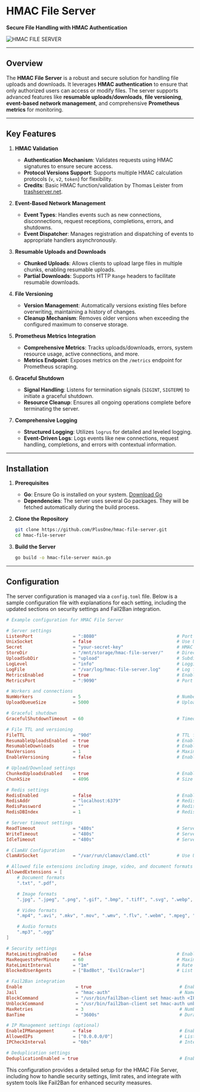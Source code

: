 # HMAC File Server

**Secure File Handling with HMAC Authentication**

![HMAC FILE SERVER](https://github.com/user-attachments/assets/77a85b5d-7104-4e1c-a21f-0233ca22a8db)

---

## Overview

The **HMAC File Server** is a robust and secure solution for handling file uploads and downloads. It leverages **HMAC authentication** to ensure that only authorized users can access or modify files. The server supports advanced features like **resumable uploads/downloads**, **file versioning**, **event-based network management**, and comprehensive **Prometheus metrics** for monitoring.

---

## Key Features

1. **HMAC Validation**
    - **Authentication Mechanism**: Validates requests using HMAC signatures to ensure secure access.
    - **Protocol Versions Support**: Supports multiple HMAC calculation protocols (`v`, `v2`, `token`) for flexibility.
    - **Credits**: Basic HMAC function/validation by Thomas Leister from [trashserver.net](https://trashserver.net).

2. **Event-Based Network Management**
    - **Event Types**: Handles events such as new connections, disconnections, request receptions, completions, errors, and shutdowns.
    - **Event Dispatcher**: Manages registration and dispatching of events to appropriate handlers asynchronously.

3. **Resumable Uploads and Downloads**
    - **Chunked Uploads**: Allows clients to upload large files in multiple chunks, enabling resumable uploads.
    - **Partial Downloads**: Supports HTTP `Range` headers to facilitate resumable downloads.

4. **File Versioning**
    - **Version Management**: Automatically versions existing files before overwriting, maintaining a history of changes.
    - **Cleanup Mechanism**: Removes older versions when exceeding the configured maximum to conserve storage.

5. **Prometheus Metrics Integration**
    - **Comprehensive Metrics**: Tracks uploads/downloads, errors, system resource usage, active connections, and more.
    - **Metrics Endpoint**: Exposes metrics on the `/metrics` endpoint for Prometheus scraping.

6. **Graceful Shutdown**
    - **Signal Handling**: Listens for termination signals (`SIGINT`, `SIGTERM`) to initiate a graceful shutdown.
    - **Resource Cleanup**: Ensures all ongoing operations complete before terminating the server.

7. **Comprehensive Logging**
    - **Structured Logging**: Utilizes `logrus` for detailed and leveled logging.
    - **Event-Driven Logs**: Logs events like new connections, request handling, completions, and errors with contextual information.

---

## Installation

1. **Prerequisites**
    - **Go**: Ensure Go is installed on your system. [Download Go](https://golang.org/dl/)
    - **Dependencies**: The server uses several Go packages. They will be fetched automatically during the build process.

2. **Clone the Repository**

    ```bash
    git clone https://github.com/PlusOne/hmac-file-server.git
    cd hmac-file-server
    ```

3. **Build the Server**

    ```bash
    go build -o hmac-file-server main.go
    ```

---

## Configuration

The server configuration is managed via a `config.toml` file. Below is a sample configuration file with explanations for each setting, including the updated sections on security settings and Fail2Ban integration.

```toml
# Example configuration for HMAC File Server

# Server settings
ListenPort               = ":8080"                              # Port for the file server to listen on
UnixSocket               = false                                # Use Unix sockets if true, otherwise TCP
Secret                   = "your-secret-key"                    # HMAC secret for securing uploads
StoreDir                 = "/mnt/storage/hmac-file-server/"     # Directory for storing uploaded files
UploadSubDir             = "upload"                             # Subdirectory for uploads
LogLevel                 = "info"                               # Logging level: "debug", "info", "warn", "error"
LogFile                  = "/var/log/hmac-file-server.log"      # Log file path
MetricsEnabled           = true                                 # Enable Prometheus metrics
MetricsPort              = ":9090"                              # Port for Prometheus metrics server

# Workers and connections
NumWorkers               = 5                                    # Number of workers
UploadQueueSize          = 5000                                 # Upload queue size for handling multiple uploads

# Graceful shutdown
GracefulShutdownTimeout  = 60                                   # Timeout for graceful shutdowns (in seconds)

# File TTL and versioning
FileTTL                  = "90d"                                # TTL for file expiration
ResumableUploadsEnabled  = true                                 # Enable resumable uploads
ResumableDownloads       = true                                 # Enable resumable downloads
MaxVersions              = 1                                    # Maximum number of file versions to keep
EnableVersioning         = false                                # Enable file versioning

# Upload/Download settings
ChunkedUploadsEnabled    = true                                 # Enable chunked uploads
ChunkSize                = 4096                                 # Size of each chunk in bytes (64 KB)

# Redis settings
RedisEnabled             = false                                # Enable Redis for caching
RedisAddr                = "localhost:6379"                     # Redis server address
RedisPassword            = ""                                   # Redis password (if any)
RedisDBIndex             = 1                                    # Redis DBIndex

# Server timeout settings
ReadTimeout              = "480s"                               # Server read timeout
WriteTimeout             = "480s"                               # Server write timeout
IdleTimeout              = "480s"                               # Server idle timeout

# ClamAV Configuration
ClamAVSocket             = "/var/run/clamav/clamd.ctl"          # Use UNIX socket; alternatively use TCP socket

# Allowed file extensions including image, video, and document formats
AllowedExtensions = [
    # Document formats
    ".txt", ".pdf",

    # Image formats
    ".jpg", ".jpeg", ".png", ".gif", ".bmp", ".tiff", ".svg", ".webp",

    # Video formats
    ".mp4", ".avi", ".mkv", ".mov", ".wmv", ".flv", ".webm", ".mpeg", ".mpg", ".m4v", ".3gp", ".3g2",

    # Audio formats
    ".mp3", ".ogg"
]

# Security settings
RateLimitingEnabled      = false                                # Enable rate limiting
MaxRequestsPerMinute     = 60                                   # Maximum number of requests per minute
RateLimitInterval        = "1m"                                 # Rate limiting interval
BlockedUserAgents        = ["BadBot", "EvilCrawler"]            # List of blocked user agents

# Fail2Ban integration
Enable                    = true                                 # Enable or disable Fail2Ban integration
Jail                      = "hmac-auth"                          # Name of the jail to use in Fail2Ban
BlockCommand              = "/usr/bin/fail2ban-client set hmac-auth <IP>" # Command to block an IP
UnblockCommand            = "/usr/bin/fail2ban-client set hmac-auth unban <IP>" # Command to unblock an IP
MaxRetries                = 3                                    # Number of failed attempts before banning
BanTime                   = "3600s"                              # Duration for which the IP should be banned

# IP Management settings (optional)
EnableIPManagement       = false                                 # Enable IP management
AllowedIPs               = ["0.0.0.0/0"]                         # List of allowed IPs
IPCheckInterval          = "60s"                                 # Interval for IP check updates

# Deduplication settings
DeduplicationEnabled = true                                      # Enable/disable deduplication based on checksum
```

This configuration provides a detailed setup for the HMAC File Server, including how to handle security settings, limit rates, and integrate with system tools like Fail2Ban for enhanced security measures.